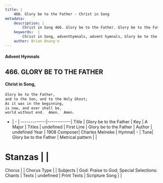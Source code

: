 ```yaml
---
title: |
    466. Glory be to the Father - Christ in Song
metadata:
    description: |
        Christ in Song 466. Glory be to the Father. Glory be to the Father,  and to the Son, and to the Holy Ghost; As it was in the beginning, is now, and ever shall be, world without end.  Amen.  Amen.
    keywords:  |
        Christ in Song, adventhymnals, advent hymnals, Glory be to the Father, Glory be to the Father. 
    author: Brian Onang'o
---
```


#### Advent Hymnals
## 466. GLORY BE TO THE FATHER
####  Christ in Song,

```txt
Glory be to the Father, 
and to the Son, and to the Holy Ghost;
As it was in the beginning,
is now, and ever shall be,
world without end.  Amen.  Amen.

```

- |   -  |
-------------|------------|
Title | Glory be to the Father |
Key | A Major |
Titles | undefined |
First Line | Glory be to the Father |
Author | undefined
Year | 1908
Composer| Charles Meineke |
Hymnal|  - |
Tune| Glory be to the Father |
Metrical pattern | |
# Stanzas |  |
Chorus |  |
Chorus Type |  |
Subjects | God: Praise to God; Special Selections: Chants |
Texts | undefined |
Print Texts | 
Scripture Song |  |
    
